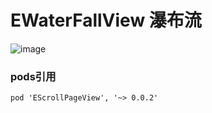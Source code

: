 # EWaterFallView  瀑布流

![image](https://github.com/EasySnail/EScrollPageView/blob/master/EScrollPageView/%E6%95%88%E6%9E%9C%E5%9B%BE/Page.gif)

### pods引用
```objc
pod 'EScrollPageView', '~> 0.0.2'
```
